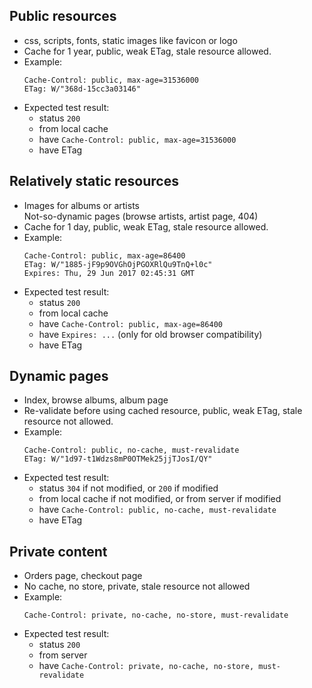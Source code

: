 ## Public resources
* css, scripts, fonts, static images like favicon or logo
* Cache for 1 year, public, weak ETag, stale resource allowed.
* Example:
    ```
    Cache-Control: public, max-age=31536000
    ETag: W/"368d-15cc3a03146"
    ```
* Expected test result: 
  * status `200`
  * from local cache
  * have `Cache-Control: public, max-age=31536000`
  * have ETag

## Relatively static resources
* Images for albums or artists  
  Not-so-dynamic pages (browse artists, artist page, 404)
* Cache for 1 day, public, weak ETag, stale resource allowed.
* Example:
    ```
    Cache-Control: public, max-age=86400 
    ETag: W/"1885-jF9p9OVGhOjPGOXRlQu9TnQ+l0c"
    Expires: Thu, 29 Jun 2017 02:45:31 GMT
    ```
* Expected test result: 
  * status `200`
  * from local cache
  * have `Cache-Control: public, max-age=86400`
  * have `Expires: ...` (only for old browser compatibility)
  * have ETag

## Dynamic pages
* Index, browse albums, album page
* Re-validate before using cached resource, public, weak ETag, stale resource not allowed.
* Example:
  ```
  Cache-Control: public, no-cache, must-revalidate
  ETag: W/"1d97-t1Wdzs8mP0OTMek25jjTJosI/QY"
  ```
* Expected test result: 
  * status `304` if not modified, or `200` if modified
  * from local cache if not modified, or from server if modified
  * have `Cache-Control: public, no-cache, must-revalidate`
  * have ETag

## Private content
* Orders page, checkout page
* No cache, no store, private, stale resource not allowed
* Example:
  ```
  Cache-Control: private, no-cache, no-store, must-revalidate
  ```
* Expected test result:
  * status `200`
  * from server
  * have `Cache-Control: private, no-cache, no-store, must-revalidate`
